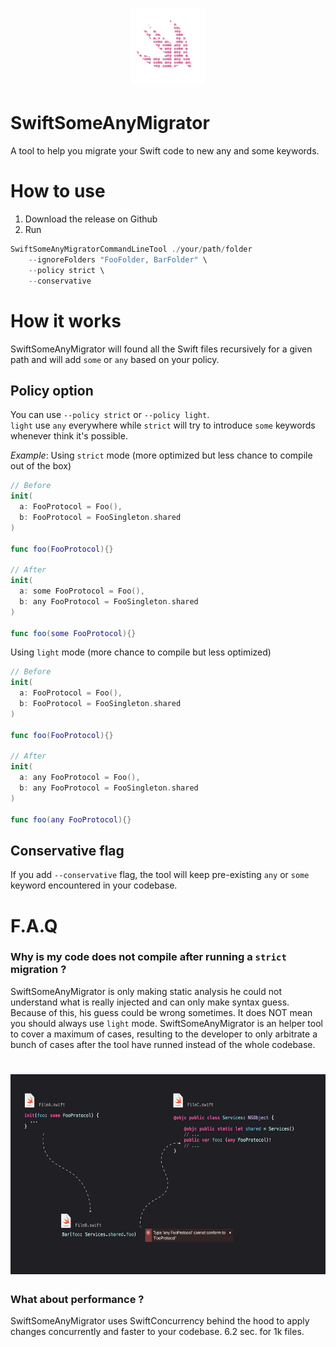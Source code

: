 <h1 align="center">
  <img src="Screenshots/logo.png" alt="SwiftSomeAnyMigrator" height="120" />
  <br>
</h1>

# SwiftSomeAnyMigrator
A tool to help you migrate your Swift code to new any and some keywords.

# How to use
1. Download the release on Github 
2. Run

```swift
SwiftSomeAnyMigratorCommandLineTool ./your/path/folder
    --ignoreFolders "FooFolder, BarFolder" \
    --policy strict \
    --conservative
```

# How it works
SwiftSomeAnyMigrator will found all the Swift files recursively for a given path and will add `some` or `any` based on your policy.

## Policy option
You can use `--policy strict` or `--policy light`.  
`light` use `any` everywhere while `strict` will try to introduce `some` keywords whenever think it's possible.  

_Example_:
Using `strict` mode (more optimized but less chance to compile out of the box)

```swift
// Before
init(
  a: FooProtocol = Foo(),
  b: FooProtocol = FooSingleton.shared
)

func foo(FooProtocol){}

// After
init(
  a: some FooProtocol = Foo(),
  b: any FooProtocol = FooSingleton.shared
)

func foo(some FooProtocol){}
```
Using `light` mode (more chance to compile but less optimized)

```swift
// Before
init(
  a: FooProtocol = Foo(),
  b: FooProtocol = FooSingleton.shared
)

func foo(FooProtocol){}

// After
init(
  a: any FooProtocol = Foo(),
  b: any FooProtocol = FooSingleton.shared
)

func foo(any FooProtocol){}
```

## Conservative flag
If you add `--conservative` flag, the tool will keep pre-existing `any` or `some` keyword encountered in your codebase.

# F.A.Q
### Why is my code does not compile after running a `strict` migration ?
SwiftSomeAnyMigrator is only making static analysis he could not understand what is really injected and can only make syntax guess. Because of this, his guess could be wrong sometimes. It does NOT mean you should always use `light` mode. SwiftSomeAnyMigrator is an helper tool to cover a maximum of cases, resulting to the developer to only arbitrate a bunch of cases after the tool have runned instead of the whole codebase.

<h1 align="center">
  <img src="Screenshots/static-analysis.png" alt="static-analysis" height="320" />
</h1>

### What about performance ?
SwiftSomeAnyMigrator uses SwiftConcurrency behind the hood to apply changes concurrently and faster to your codebase.
6.2 sec. for 1k files.